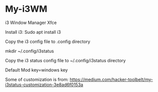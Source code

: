 # My-i3WM
i3 Window Manager Xfce

Install i3: Sudo apt install i3

Copy the i3 config file to .config directory

mkdir ~/.config/i3status

Copy the i3 status config file to ~/.config/i3status directory

Default Mod key=windows key

Some of customization is from: https://medium.com/hacker-toolbelt/my-i3status-customization-3e8ad6f0153a
